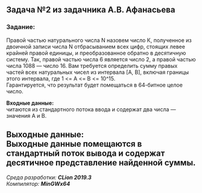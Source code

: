## Задача №2 из задачника А.В. Афанасьева
### Задание:  
Правой частью натурального числа N назовем число К, полученное из двоичной записи числа N 
отбрасыванием всех цифр, стоящих левее крайней правой единицы, и преобразованное обратно в 
десятичную систему. Так, правой частью числа 6 является число 2, а правой частью числа 1088 — число 16.
Вам требуется определить сумму правых частей всех натуральных чисел из интервала [А, В], 
включая границы этого интервала, где 1 <= А <= В <= 10^15.  
Гарантируется, что результат будет помещаться в 64-битное целое число.

**Входные данные:**  
читаются из стандартного потока ввода и содержат два числа
— значения А и В.

**Выходные данные:**  
Выходные данные помещаются в стандартный поток вывода и содержат
десятичное представление найденной суммы.
------
*Среда разработки: **CLion 2019.3***  
*Компилятор: **MinGWx64***